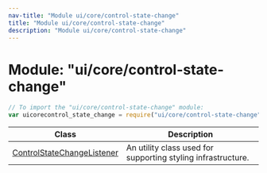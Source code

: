 ```yaml
---
nav-title: "Module ui/core/control-state-change"
title: "Module ui/core/control-state-change"
description: "Module ui/core/control-state-change"
---
```

# Module: "ui/core/control-state-change"

``` JavaScript
// To import the "ui/core/control-state-change" module:
var uicorecontrol_state_change = require("ui/core/control-state-change");
```

Class | Description
------|------------
[ControlStateChangeListener](../../../ui/core/control-state-change/ControlStateChangeListener.md) | An utility class used for supporting styling infrastructure.
